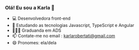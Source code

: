### Olá! Eu sou a Karla 👋


- 💻 Desenvolvedora front-end
- 🌱 Estudando as tecnologias Javascript, TypeScript e Angular
- 👩🏻‍🎓 Graduanda em ADS
- 📫 Contate-me no email : karlarobertati@gmail.com
- 😄 Pronomes: ela/dela

